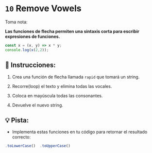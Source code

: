 # `10` Remove Vowels

Toma nota: 

**Las funciones de flecha permiten una sintaxis corta para escribir expresiones de funciones.**

```js
const x = (x, y) => x * y;
console.log(x(2,2));
```

## 📝 Instrucciones:

1. Crea una función de flecha llamada `rapid` que tomará un string.

2. Recorre(loop) el texto y elimina todas las vocales.

3. Coloca en mayúscula todas las consonantes.

4. Devuelve el nuevo string.

## 💡 Pista:

+ Implementa estas funciones en tu código para retornar el resultado correcto:

```js
.toLowerCase()  .toUpperCase()
```

